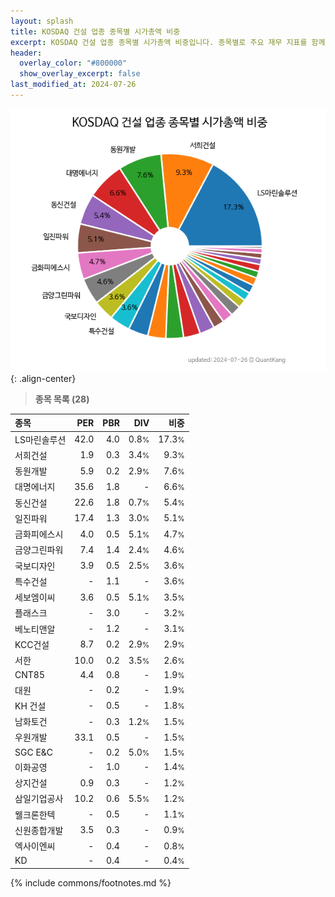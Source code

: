 ```yaml
---
layout: splash
title: KOSDAQ 건설 업종 종목별 시가총액 비중
excerpt: KOSDAQ 건설 업종 종목별 시가총액 비중입니다. 종목별로 주요 재무 지표를 함께 표시합니다.
header:
  overlay_color: "#800000"
  show_overlay_excerpt: false
last_modified_at: 2024-07-26
---
```



![KOSDAQ 건설 업종 종목별 시가총액 비중](/stats/sector/images/kosdaq_업종_건설_종목.png){: .align-center}


> **종목 목록 (28)**<a id="list"></a>

| **종목** | **PER** | **PBR** | **DIV** | **비중** |
| :------- | ------: | ------: | ------: | -------: |
| LS마린솔루션 | 42.0 | 4.0 | 0.8<small>%</small> | 17.3<small>%</small> |
| 서희건설 | 1.9 | 0.3 | 3.4<small>%</small> | 9.3<small>%</small> |
| 동원개발 | 5.9 | 0.2 | 2.9<small>%</small> | 7.6<small>%</small> |
| 대명에너지 | 35.6 | 1.8 | - | 6.6<small>%</small> |
| 동신건설 | 22.6 | 1.8 | 0.7<small>%</small> | 5.4<small>%</small> |
| 일진파워 | 17.4 | 1.3 | 3.0<small>%</small> | 5.1<small>%</small> |
| 금화피에스시 | 4.0 | 0.5 | 5.1<small>%</small> | 4.7<small>%</small> |
| 금양그린파워 | 7.4 | 1.4 | 2.4<small>%</small> | 4.6<small>%</small> |
| 국보디자인 | 3.9 | 0.5 | 2.5<small>%</small> | 3.6<small>%</small> |
| 특수건설 | - | 1.1 | - | 3.6<small>%</small> |
| 세보엠이씨 | 3.6 | 0.5 | 5.1<small>%</small> | 3.5<small>%</small> |
| 플래스크 | - | 3.0 | - | 3.2<small>%</small> |
| 베노티앤알 | - | 1.2 | - | 3.1<small>%</small> |
| KCC건설 | 8.7 | 0.2 | 2.9<small>%</small> | 2.9<small>%</small> |
| 서한 | 10.0 | 0.2 | 3.5<small>%</small> | 2.6<small>%</small> |
| CNT85 | 4.4 | 0.8 | - | 1.9<small>%</small> |
| 대원 | - | 0.2 | - | 1.9<small>%</small> |
| KH 건설 | - | 0.5 | - | 1.8<small>%</small> |
| 남화토건 | - | 0.3 | 1.2<small>%</small> | 1.5<small>%</small> |
| 우원개발 | 33.1 | 0.5 | - | 1.5<small>%</small> |
| SGC E&C | - | 0.2 | 5.0<small>%</small> | 1.5<small>%</small> |
| 이화공영 | - | 1.0 | - | 1.4<small>%</small> |
| 상지건설 | 0.9 | 0.3 | - | 1.2<small>%</small> |
| 삼일기업공사 | 10.2 | 0.6 | 5.5<small>%</small> | 1.2<small>%</small> |
| 웰크론한텍 | - | 0.5 | - | 1.1<small>%</small> |
| 신원종합개발 | 3.5 | 0.3 | - | 0.9<small>%</small> |
| 엑사이엔씨 | - | 0.4 | - | 0.8<small>%</small> |
| KD | - | 0.4 | - | 0.4<small>%</small> |

{% include commons/footnotes.md %}